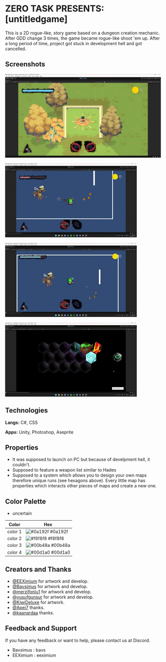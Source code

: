 
# ZERO TASK PRESENTS: [untitledgame]

This is a 2D rogue-like, story game based on a dungeon creation mechanic.
After GDD change 3 times, the game became rogue-like shoot 'em up.
After a long period of time, project got stuck in development hell and got cancelled.


## Screenshots

![screenshot](https://github.com/EEXimium/untitled-game/blob/main/Screenshot_290.png)

![gif](https://github.com/EEXimium/untitled-game/blob/main/gaming1.gif)

![gif](https://github.com/EEXimium/untitled-game/blob/main/gaming2.gif)

![gif](https://github.com/EEXimium/untitled-game/blob/main/gaming3.gif)

  
## Technologies

**Langs:** C#, CSS

**Apps:** Unity, Photoshop, Aseprite

  
## Properties


- It was supposed to launch on PC but because of develpment hell, it couldn't.
- Supposed to feature a weapon list similar to Hades
- Supposed to a system which allows you to design your own maps therefore unique runs (see hexagons above). Every little map has properties which interacts other pieces of maps and create a new one.

  
## Color Palette

- uncertain 

| Color             | Hex                                                                |
| ----------------- | ------------------------------------------------------------------ |
| color 1 | ![#0a192f](https://via.placeholder.com/10/0a192f?text=+) #0a192f |
| color 2 | ![#f8f8f8](https://via.placeholder.com/10/f8f8f8?text=+) #f8f8f8 |
| color 3 | ![#00b48a](https://via.placeholder.com/10/00b48a?text=+) #00b48a |
| color 4 | ![#00d1a0](https://via.placeholder.com/10/00b48a?text=+) #00d1a0 | 

## Creators and Thanks

- [@EEXimium](https://www.github.com/EEXimium) for artwork and develop.
- [@Bavsimus](https://www.github.com/Bavsimus) for artwork and develop.
- [@merzifonlu1](https://www.github.com/merzifonlu1) for artwork and develop.
- [@yusufgunsur](https://www.github.com/yusufgunsur) for artwork and develop.
- [@KiwiDeluxe](https://github.com/KiwiDeluxe) for artwork.
- [@Apei7](https://www.github.com/Apei7) thanks.
- [@kaanardaa](https://www.github.com/kaanardaa) thanks.

       
## Feedback and Support

If you have any feedback or want to help, please contact us at Discord.
- Bavsimus : bavs
- EEXimium : eeximium
